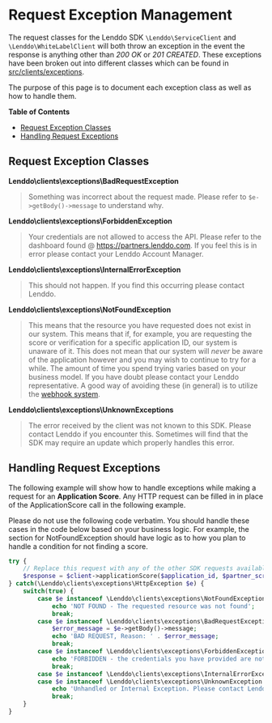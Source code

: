 # Request Exception Management
The request classes for the Lenddo SDK `\Lenddo\ServiceClient` and `\Lenddo\WhiteLabelClient` will both throw
an exception in the event the response is anything other than _200 OK_ or _201 CREATED_. These exceptions have been 
broken out into different classes which can be found in [src/clients/exceptions](../src/clients/exceptions).

The purpose of this page is to document each exception class as well as how to handle them.

<!-- START doctoc generated TOC please keep comment here to allow auto update -->
<!-- DON'T EDIT THIS SECTION, INSTEAD RE-RUN doctoc TO UPDATE -->
**Table of Contents**

- [Request Exception Classes](#request-exception-classes)
- [Handling Request Exceptions](#handling-request-exceptions)

<!-- END doctoc generated TOC please keep comment here to allow auto update -->

## Request Exception Classes
**Lenddo\clients\exceptions\BadRequestException**

> Something was incorrect about the request made. Please refer to `$e->getBody()->message` to understand why.

**Lenddo\clients\exceptions\ForbiddenException**

> Your credentials are not allowed to access the API. Please refer to the dashboard found @ https://partners.lenddo.com.
If you feel this is in error please contact your Lenddo Account Manager.

**Lenddo\clients\exceptions\InternalErrorException**

> This should not happen. If you find this occurring please contact Lenddo.

**Lenddo\clients\exceptions\NotFoundException**

> This means that the resource you have requested does not exist in our system. This means that if, for example, you are
 requesting the score or verification for a specific application ID, our system is unaware of it. This does not mean
 that our system will _never_ be aware of the application however and you may wish to continue to try for a while.
 The amount of time you spend trying varies based on your business model. If you have doubt please contact your Lenddo 
 representative. A good way of avoiding these (in general) is to utilize the [webhook system](webhooks.md).
 
 **Lenddo\clients\exceptions\UnknownExceptions**
 
 > The error received by the client was not known to this SDK. Please contact Lenddo if you encounter this. Sometimes 
 will find that the SDK may require an update which properly handles this error.

## Handling Request Exceptions
The following example will show how to handle exceptions while making a request for an **Application Score**. Any 
HTTP request can be filled in in place of the ApplicationScore call in the following example.

Please do not use the following code verbatim. You should handle these cases in the code below based on your business
logic. For example, the section for NotFoundException should have logic as to how you plan to handle a condition for not
finding a score.

```php
try {
	// Replace this request with any of the other SDK requests available.
	$response = $client->applicationScore($application_id, $partner_script_id);
} catch(\Lenddo\clients\exceptions\HttpException $e) {
	switch(true) {
		case $e instanceof \Lenddo\clients\exceptions\NotFoundException:
			echo 'NOT FOUND - The requested resource was not found';
			break;
		case $e instanceof \Lenddo\clients\exceptions\BadRequestException:
			$error_message = $e->getBody()->message;
			echo 'BAD REQUEST, Reason: ' . $error_message;
			break;
		case $e instanceof \Lenddo\clients\exceptions\ForbiddenException:
			echo 'FORBIDDEN - the credentials you have provided are not correct.';
			break;
		case $e instanceof \Lenddo\clients\exceptions\InternalErrorException:
		case $e instanceof \Lenddo\clients\exceptions\UnknownException:
			echo 'Unhandled or Internal Exception. Please contact Lenddo.';
			break;
	}
}
```